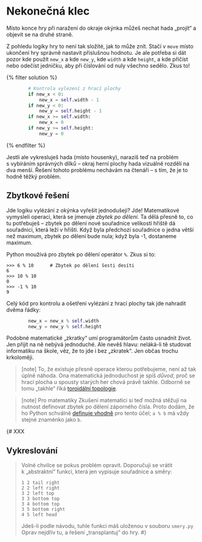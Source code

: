 # Nekonečná klec

Místo konce hry při naražení do okraje okýnka můžeš nechat hada „projít“
a objevit se na druhé straně.

Z pohledu logiky hry to není tak složité, jak to může znít.
Stačí v `move` místo ukončení hry správně nastavit příslušnou hodnotu.
Je ale potřeba si dát pozor kde použít `new_x` a kde `new_y`, kde `width` a kde
`height`, a kde přičíst nebo odečíst jedničku, aby při číslování od nuly
všechno sedělo.
Zkus to!

{% filter solution %}
```python
        # Kontrola vylezení z hrací plochy
        if new_x < 0:
            new_x = self.width - 1
        if new_y < 0:
            new_y = self.height - 1
        if new_x >= self.width:
            new_x = 0
        if new_y >= self.height:
            new_y = 0
```
{% endfilter %}

Jestli ale vykresluješ hada (místo housenky), narazíš teď na problém
s vybíráním správných dílků – okraj herní plochy hada vizuálně rozdělí
na dva menší.
Řešení tohoto problému nechávám na čtenáři – s tím, že je to hodně těžký
problém.


## Zbytkové řešení

Jde logiku vylézání z okýnka vyřešit jednodušeji? Jde!
Matematikové vymysleli operaci, která se jmenuje *zbytek po dělení*.
Ta dělá přesně to, co tu potřebuješ – zbytek po dělení nové souřadnice velikostí
hřiště dá souřadnici, která leží v hřišti.
Když byla předchozí souřadnice o jedna větší než maximum,
zbytek po dělení bude nula; když byla -1, dostaneme maximum.

Python moužívá pro zbytek po dělení operátor `%`. Zkus si to:

``` pycon
>>> 6 % 10      # Zbytek po dělení šesti desíti
6
>>> 10 % 10
0
>>> -1 % 10
9
```

Celý kód pro kontrolu a ošetření vylézání z hrací plochy tak jde
nahradit dvěma řádky:

```python
        new_x = new_x % self.width
        new_y = new_y % self.height
```

Podobné matematické „zkratky“ umí programátorům často usnadnit život.
Jen přijít na ně nebývá jednoduché.
Ale nevěš hlavu: neláká-li tě studovat informatiku na škole, věz, že to jde
i bez „zkratek“. Jen občas trochu krkoloměji.

> [note]
> To, že existuje přesně operace kterou potřebujeme, není až tak úplně náhoda.
> Ona matematická jednoduchost je spíš  *důvod*, proč se hrací plocha
> u spousty starých her chová právě takhle.
> Odborně se tomu „takhle“ říká
> [toroidální topologie](https://en.wikipedia.org/wiki/Torus#Topology).

> [note] Pro matematiky
> Zkušení matematici si teď možná stěžují na nutnost definovat zbytek po
> dělení záporného čísla. Proto dodám, že ho Python schválně
> [definuje vhodně](https://docs.python.org/3/reference/expressions.html#binary-arithmetic-operations)
> pro tento účel; `a % b` má vždy stejné znaménko jako `b`.


{# XXX

## Vykreslování

> Volné chvilce se pokus problém opravit.
> Doporučuji se vrátit k „abstraktní“ funkci, která jen vypisuje souřadnice
> a směry:
>
> ```
> 1 2 tail right
> 2 2 left right
> 3 2 left top
> 3 3 bottom top
> 3 4 bottom top
> 3 5 bottom right
> 4 5 left head
> ```
> Jdeš-li podle návodu, tuhle funkci máš uloženou v souboru `smery.py`
> Oprav nejdřív tu, a řešení „transplantuj“ do hry.
#}


